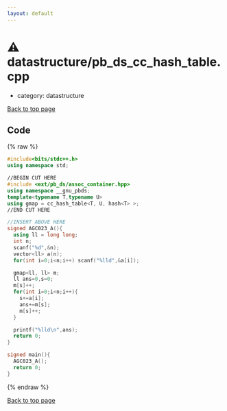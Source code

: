 ```yaml
---
layout: default
---
```


<!-- mathjax config similar to math.stackexchange -->
<script type="text/javascript" async
  src="https://cdnjs.cloudflare.com/ajax/libs/mathjax/2.7.5/MathJax.js?config=TeX-MML-AM_CHTML">
</script>
<script type="text/x-mathjax-config">
  MathJax.Hub.Config({
    TeX: { equationNumbers: { autoNumber: "AMS" }},
    tex2jax: {
      inlineMath: [ ['$','$'] ],
      processEscapes: true
    },
    "HTML-CSS": { matchFontHeight: false },
    displayAlign: "left",
    displayIndent: "2em"
  });
</script>

<script type="text/javascript" src="https://cdnjs.cloudflare.com/ajax/libs/jquery/3.4.1/jquery.min.js"></script>
<script src="https://cdn.jsdelivr.net/npm/jquery-balloon-js@1.1.2/jquery.balloon.min.js" integrity="sha256-ZEYs9VrgAeNuPvs15E39OsyOJaIkXEEt10fzxJ20+2I=" crossorigin="anonymous"></script>
<script type="text/javascript" src="../../assets/js/copy-button.js"></script>
<link rel="stylesheet" href="../../assets/css/copy-button.css" />


# :warning: datastructure/pb_ds_cc_hash_table.cpp
* category: datastructure


[Back to top page](../../index.html)



## Code
{% raw %}
```cpp
#include<bits/stdc++.h>
using namespace std;

//BEGIN CUT HERE
#include <ext/pb_ds/assoc_container.hpp>
using namespace __gnu_pbds;
template<typename T,typename U> 
using gmap = cc_hash_table<T, U, hash<T> >;
//END CUT HERE

//INSERT ABOVE HERE
signed AGC023_A(){
  using ll = long long;
  int n;
  scanf("%d",&n);
  vector<ll> a(n);
  for(int i=0;i<n;i++) scanf("%lld",&a[i]);

  gmap<ll, ll> m;
  ll ans=0,s=0;
  m[s]++;
  for(int i=0;i<n;i++){
    s+=a[i];
    ans+=m[s];
    m[s]++;
  }

  printf("%lld\n",ans);
  return 0;
}

signed main(){
  AGC023_A();
  return 0;
}

```
{% endraw %}

[Back to top page](../../index.html)

